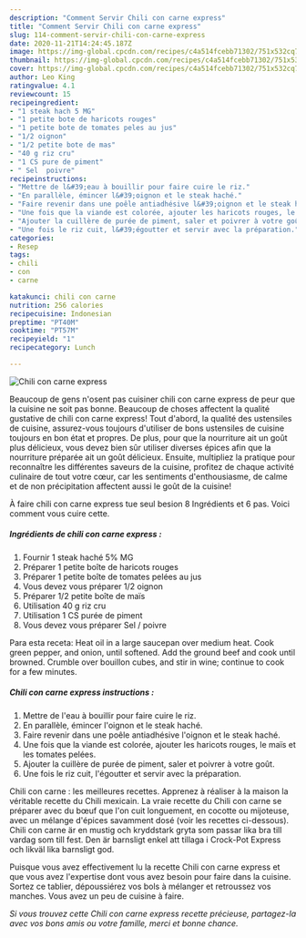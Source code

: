 ```yaml
---
description: "Comment Servir Chili con carne express"
title: "Comment Servir Chili con carne express"
slug: 114-comment-servir-chili-con-carne-express
date: 2020-11-21T14:24:45.187Z
image: https://img-global.cpcdn.com/recipes/c4a514fcebb71302/751x532cq70/chili-con-carne-express-photo-principale-de-la-recette.jpg
thumbnail: https://img-global.cpcdn.com/recipes/c4a514fcebb71302/751x532cq70/chili-con-carne-express-photo-principale-de-la-recette.jpg
cover: https://img-global.cpcdn.com/recipes/c4a514fcebb71302/751x532cq70/chili-con-carne-express-photo-principale-de-la-recette.jpg
author: Leo King
ratingvalue: 4.1
reviewcount: 15
recipeingredient:
- "1 steak hach 5 MG"
- "1 petite bote de haricots rouges"
- "1 petite bote de tomates peles au jus"
- "1/2 oignon"
- "1/2 petite bote de mas"
- "40 g riz cru"
- "1 CS pure de piment"
- " Sel  poivre"
recipeinstructions:
- "Mettre de l&#39;eau à bouillir pour faire cuire le riz."
- "En parallèle, émincer l&#39;oignon et le steak haché."
- "Faire revenir dans une poêle antiadhésive l&#39;oignon et le steak haché."
- "Une fois que la viande est colorée, ajouter les haricots rouges, le maïs et les tomates pelées."
- "Ajouter la cuillère de purée de piment, saler et poivrer à votre goût."
- "Une fois le riz cuit, l&#39;égoutter et servir avec la préparation."
categories:
- Resep
tags:
- chili
- con
- carne

katakunci: chili con carne 
nutrition: 256 calories
recipecuisine: Indonesian
preptime: "PT40M"
cooktime: "PT57M"
recipeyield: "1"
recipecategory: Lunch

---
```



![Chili con carne express](https://img-global.cpcdn.com/recipes/c4a514fcebb71302/751x532cq70/chili-con-carne-express-photo-principale-de-la-recette.jpg)

Beaucoup de gens n'osent pas cuisiner chili con carne express de peur que la cuisine ne soit pas bonne. Beaucoup de choses affectent la qualité gustative de chili con carne express! Tout d'abord, la qualité des ustensiles de cuisine, assurez-vous toujours d'utiliser de bons ustensiles de cuisine toujours en bon état et propres. De plus, pour que la nourriture ait un goût plus délicieux, vous devez bien sûr utiliser diverses épices afin que la nourriture préparée ait un goût délicieux. Ensuite, multipliez la pratique pour reconnaître les différentes saveurs de la cuisine, profitez de chaque activité culinaire de tout votre cœur, car les sentiments d'enthousiasme, de calme et de non précipitation affectent aussi le goût de la cuisine!

<!--inarticleads1-->

À faire chili con carne express tue seul besion 8 Ingrédients et 6 pas. Voici comment vous cuire cette.

##### Ingrédients de chili con carne express :

1. Fournir 1 steak haché 5% MG
1. Préparer 1 petite boîte de haricots rouges
1. Préparer 1 petite boîte de tomates pelées au jus
1. Vous devez vous préparer 1/2 oignon
1. Préparer 1/2 petite boîte de maïs
1. Utilisation 40 g riz cru
1. Utilisation 1 CS purée de piment
1. Vous devez vous préparer  Sel / poivre


Para esta receta: Heat oil in a large saucepan over medium heat. Cook green pepper, and onion, until softened. Add the ground beef and cook until browned. Crumble over bouillon cubes, and stir in wine; continue to cook for a few minutes. 

<!--inarticleads2-->

##### Chili con carne express instructions :

1. Mettre de l&#39;eau à bouillir pour faire cuire le riz.
1. En parallèle, émincer l&#39;oignon et le steak haché.
1. Faire revenir dans une poêle antiadhésive l&#39;oignon et le steak haché.
1. Une fois que la viande est colorée, ajouter les haricots rouges, le maïs et les tomates pelées.
1. Ajouter la cuillère de purée de piment, saler et poivrer à votre goût.
1. Une fois le riz cuit, l&#39;égoutter et servir avec la préparation.


Chili con carne : les meilleures recettes. Apprenez à réaliser à la maison la véritable recette du Chili mexicain. La vraie recette du Chili con carne se préparer avec du bœuf que l&#39;on cuit longuement, en cocotte ou mijoteuse, avec un mélange d&#39;épices savamment dosé (voir les recettes ci-dessous). Chili con carne är en mustig och kryddstark gryta som passar lika bra till vardag som till fest. Den är barnsligt enkel att tillaga i Crock-Pot Express och likväl lika barnsligt god. 

<!--inarticleads1-->

<p>
Puisque vous avez effectivement lu la recette Chili con carne express et que vous avez l'expertise dont vous avez besoin pour faire dans la cuisine. Sortez ce tablier, dépoussiérez vos bols à mélanger et retroussez vos manches. Vous avez un peu de cuisine à faire.
</p>

<p>
<i>Si vous trouvez cette Chili con carne express recette précieuse, partagez-la avec vos bons amis ou votre famille, merci et bonne chance.</i>
</p>
